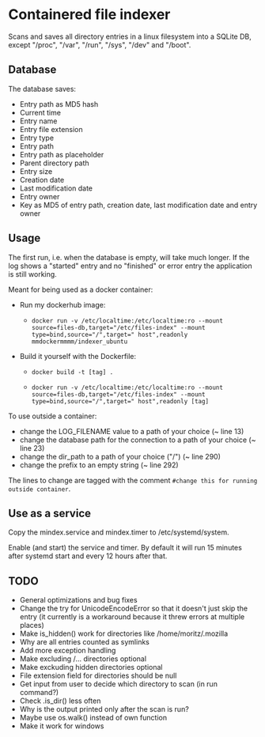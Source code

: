 # Containered file indexer

Scans and saves all directory entries in a linux filesystem into a SQLite DB, except "/proc", "/var", "/run", "/sys", "/dev" and "/boot".

## Database

The database saves:
* Entry path as MD5 hash
* Current time
* Entry name
* Entry file extension
* Entry type
* Entry path
* Entry path as placeholder
* Parent directory path
* Entry size
* Creation date
* Last modification date
* Entry owner
* Key as MD5 of entry path, creation date, last modification date and entry owner

## Usage

The first run, i.e. when the database is empty, will take much longer. If the log shows a "started" entry and no "finished" or error entry the application is still working.

Meant for being used as a docker container:

* Run my dockerhub image:

  * `docker run -v /etc/localtime:/etc/localtime:ro --mount source=files-db,target="/etc/files-index" --mount type=bind,source="/",target=" host",readonly mmdockermmmm/indexer_ubuntu`

* Build it yourself with the Dockerfile:

  * `docker build -t [tag] .` 
  
  * `docker run -v /etc/localtime:/etc/localtime:ro --mount source=files-db,target="/etc/files-index" --mount type=bind,source="/",target=" host",readonly [tag]`

To use outside a container: 

* change the LOG_FILENAME value to a path of your choice (~ line 13)
* change the database path for the connection to a path of your choice (~ line 23)
* change the dir_path to a path of your choice ("/") (~ line 290)
* change the prefix to an empty string (~ line 292)

The lines to change are tagged with the comment `#change this for running outside container`.

## Use as a service

Copy the mindex.service and mindex.timer to /etc/systemd/system.

Enable (and start) the service and timer. By default it will run 15 minutes after systemd start and every 12 hours after that.


## TODO

* General optimizations and bug fixes
* Change the try for UnicodeEncodeError so that it doesn't just skip the entry (it currently is a workaround because it threw errors at multiple places)
* Make is_hidden() work for directories like /home/moritz/.mozilla
* Why are all entries counted as symlinks
* Add more exception handling
* Make excluding /... directories optional
* Make exckuding hidden directories optional
* File extension field for directories should be null
* Get input from user to decide which directory to scan (in run command?)
* Check .is_dir() less often
* Why is the output printed only after the scan is run?
* Maybe use os.walk() instead of own function
* Make it work for windows
